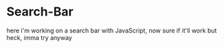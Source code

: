 # Search-Bar
here i'm working on a search bar with JavaScript, now sure if it'll work but heck, imma try anyway

